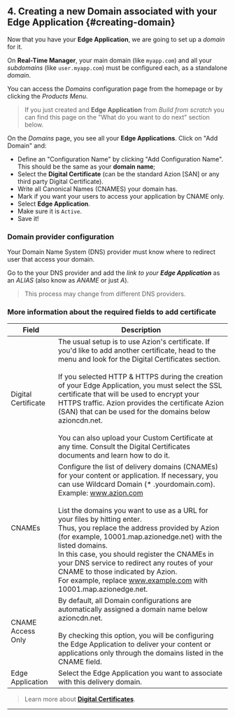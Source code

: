 ## 4. Creating a new Domain associated with your Edge Application {#creating-domain}

Now that you have your **Edge Application**, we are going to set up a *domain* for it.

On **Real-Time Manager**, your main domain (like `myapp.com`) and all your *subdomains* (like `user.myapp.com`) must be configured each, as a standalone *domain*.

You can access the *Domains* configuration page from the homepage or by clicking the *Products Menu*.

> If you just created and **Edge Application** from *Build from scratch* you can find this page on the "What do you want to do next" section below.

On the *Domains* page, you see all your **Edge Applications**. Click on "Add Domain" and:

* Define an "Configuration Name" by clicking "Add Configuration Name". This should be the same as your **domain name**;
* Select the **Digital Certificate** (can be the standard Azion [SAN] or any third party Digital Certificate).
* Write all Canonical Names (CNAMES) your domain has.
* Mark if you want your users to access your application by CNAME only.
* Select **Edge Application**.
* Make sure it is `Active`.
* Save it!

### Domain provider configuration

Your Domain Name System (DNS) provider must know where to redirect user that access your domain. 

Go to the your DNS provider and add the *link to your **Edge Application*** as an *ALIAS* (also know as *ANAME* or just *A*). 

> This process may change from different DNS providers.

### More information about the required fields to add certificate

| Field | Description |
|-------|-------------|
| Digital Certificate | The usual setup is to use Azion's certificate. If you'd like to add another certificate, head to the menu and look for the Digital Certificates section.<br><br>If you selected HTTP & HTTPS during the creation of your Edge Application, you must select the SSL certificate that will be used to encrypt your HTTPS traffic. Azion provides the certificate Azion (SAN) that can be used for the domains below azioncdn.net.<br><br>You can also upload your Custom Certificate at any time. Consult the Digital Certificates documents and learn how to do it. |
| CNAMEs              | Configure the list of delivery domains (CNAMEs) for your content or application. If necessary, you can use Wildcard Domain (* .yourdomain.com). Example: www.azion.com<br/><br />List the domains you want to use as a URL for your files by hitting enter.<br />Thus, you replace the address provided by Azion (for example, 10001.map.azionedge.net) with the listed domains.<br />In this case, you should register the CNAMEs in your DNS service to redirect any routes of your CNAME to those indicated by Azion.<br />For example, replace www.example.com with 10001.map.azionedge.net. |
| CNAME Access Only  | By default, all Domain configurations are automatically assigned a domain name below azioncdn.net.<br /><br />By checking this option, you will be configuring the Edge Application to deliver your content or applications only through the domains listed in the CNAME field. |
| Edge Application   | Select the Edge Application you want to associate with this delivery domain. |

> Learn more about [**Digital Certificates**](https://www.azion.com/en/documentation/products/edge-application/digital-certificates).
---
